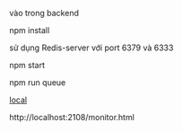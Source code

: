 vào trong backend

npm install

sử dụng Redis-server với port 6379 và 6333

npm start

npm run queue

[local](http://localhost:2108/)

http://localhost:2108/monitor.html

